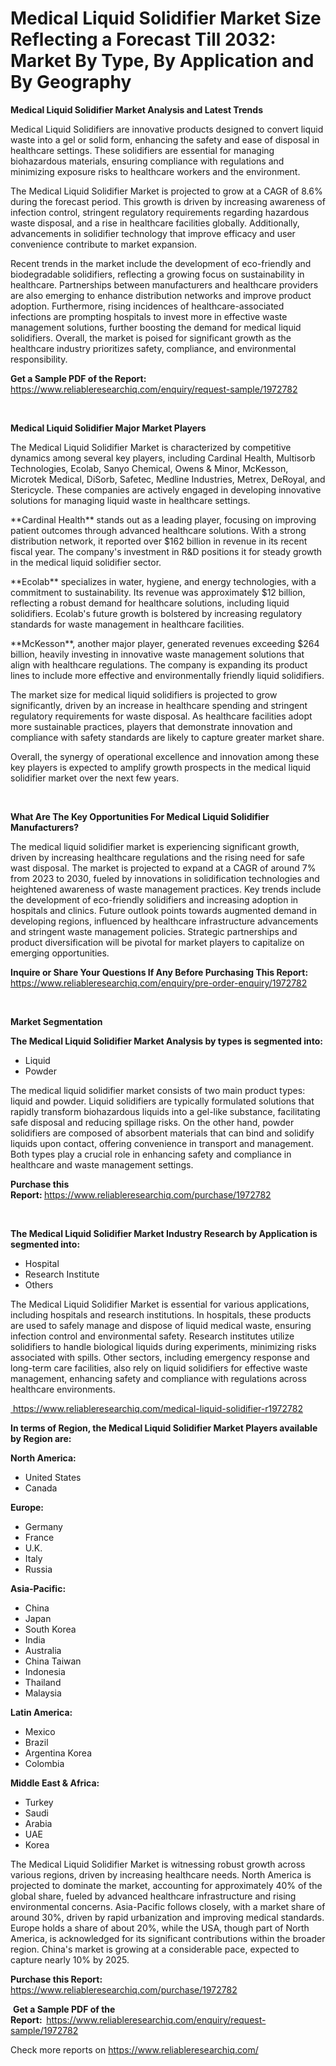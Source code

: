 <p><h1>Medical Liquid Solidifier Market Size Reflecting a Forecast Till 2032: Market By Type, By Application and By Geography</h1></p><p><strong>Medical Liquid Solidifier Market Analysis and Latest Trends</strong></p>
<p><p>Medical Liquid Solidifiers are innovative products designed to convert liquid waste into a gel or solid form, enhancing the safety and ease of disposal in healthcare settings. These solidifiers are essential for managing biohazardous materials, ensuring compliance with regulations and minimizing exposure risks to healthcare workers and the environment.</p><p>The Medical Liquid Solidifier Market is projected to grow at a CAGR of 8.6% during the forecast period. This growth is driven by increasing awareness of infection control, stringent regulatory requirements regarding hazardous waste disposal, and a rise in healthcare facilities globally. Additionally, advancements in solidifier technology that improve efficacy and user convenience contribute to market expansion.</p><p>Recent trends in the market include the development of eco-friendly and biodegradable solidifiers, reflecting a growing focus on sustainability in healthcare. Partnerships between manufacturers and healthcare providers are also emerging to enhance distribution networks and improve product adoption. Furthermore, rising incidences of healthcare-associated infections are prompting hospitals to invest more in effective waste management solutions, further boosting the demand for medical liquid solidifiers. Overall, the market is poised for significant growth as the healthcare industry prioritizes safety, compliance, and environmental responsibility.</p></p>
<p><strong>Get a Sample PDF of the Report:&nbsp;</strong> <a href="https://www.reliableresearchiq.com/enquiry/request-sample/1972782?utm_campaign=1837&utm_medium=2&utm_source=Github&utm_content=ia&utm_term=04022025&utm_id=medical-liquid-solidifier">https://www.reliableresearchiq.com/enquiry/request-sample/1972782</a></p>
<p>&nbsp;</p>
<p><strong>Medical Liquid Solidifier Major Market Players</strong></p>
<p><p>The Medical Liquid Solidifier Market is characterized by competitive dynamics among several key players, including Cardinal Health, Multisorb Technologies, Ecolab, Sanyo Chemical, Owens & Minor, McKesson, Microtek Medical, DiSorb, Safetec, Medline Industries, Metrex, DeRoyal, and Stericycle. These companies are actively engaged in developing innovative solutions for managing liquid waste in healthcare settings.</p><p>**Cardinal Health** stands out as a leading player, focusing on improving patient outcomes through advanced healthcare solutions. With a strong distribution network, it reported over $162 billion in revenue in its recent fiscal year. The company's investment in R&D positions it for steady growth in the medical liquid solidifier sector.</p><p>**Ecolab** specializes in water, hygiene, and energy technologies, with a commitment to sustainability. Its revenue was approximately $12 billion, reflecting a robust demand for healthcare solutions, including liquid solidifiers. Ecolab's future growth is bolstered by increasing regulatory standards for waste management in healthcare facilities.</p><p>**McKesson**, another major player, generated revenues exceeding $264 billion, heavily investing in innovative waste management solutions that align with healthcare regulations. The company is expanding its product lines to include more effective and environmentally friendly liquid solidifiers.</p><p>The market size for medical liquid solidifiers is projected to grow significantly, driven by an increase in healthcare spending and stringent regulatory requirements for waste disposal. As healthcare facilities adopt more sustainable practices, players that demonstrate innovation and compliance with safety standards are likely to capture greater market share. </p><p>Overall, the synergy of operational excellence and innovation among these key players is expected to amplify growth prospects in the medical liquid solidifier market over the next few years.</p></p>
<p>&nbsp;</p>
<p><strong>What Are The Key Opportunities For Medical Liquid Solidifier Manufacturers?</strong></p>
<p><p>The medical liquid solidifier market is experiencing significant growth, driven by increasing healthcare regulations and the rising need for safe wast disposal. The market is projected to expand at a CAGR of around 7% from 2023 to 2030, fueled by innovations in solidification technologies and heightened awareness of waste management practices. Key trends include the development of eco-friendly solidifiers and increasing adoption in hospitals and clinics. Future outlook points towards augmented demand in developing regions, influenced by healthcare infrastructure advancements and stringent waste management policies. Strategic partnerships and product diversification will be pivotal for market players to capitalize on emerging opportunities.</p></p>
<p><strong>Inquire or Share Your Questions If Any Before Purchasing This Report:</strong> <a href="https://www.reliableresearchiq.com/enquiry/pre-order-enquiry/1972782?utm_campaign=1837&utm_medium=2&utm_source=Github&utm_content=ia&utm_term=04022025&utm_id=medical-liquid-solidifier">https://www.reliableresearchiq.com/enquiry/pre-order-enquiry/1972782</a></p>
<p>&nbsp;</p>
<p><strong>Market Segmentation</strong></p>
<p><strong>The Medical Liquid Solidifier Market Analysis by types is segmented into:</strong></p>
<p><ul><li>Liquid</li><li>Powder</li></ul></p>
<p><p>The medical liquid solidifier market consists of two main product types: liquid and powder. Liquid solidifiers are typically formulated solutions that rapidly transform biohazardous liquids into a gel-like substance, facilitating safe disposal and reducing spillage risks. On the other hand, powder solidifiers are composed of absorbent materials that can bind and solidify liquids upon contact, offering convenience in transport and management. Both types play a crucial role in enhancing safety and compliance in healthcare and waste management settings.</p></p>
<p><strong>Purchase this Report:&nbsp;</strong><a href="https://www.reliableresearchiq.com/purchase/1972782?utm_campaign=1837&utm_medium=2&utm_source=Github&utm_content=ia&utm_term=04022025&utm_id=medical-liquid-solidifier">https://www.reliableresearchiq.com/purchase/1972782</a></p>
<p>&nbsp;</p>
<p><strong>The Medical Liquid Solidifier Market Industry Research by Application is segmented into:</strong></p>
<p><ul><li>Hospital</li><li>Research Institute</li><li>Others</li></ul></p>
<p><p>The Medical Liquid Solidifier Market is essential for various applications, including hospitals and research institutions. In hospitals, these products are used to safely manage and dispose of liquid medical waste, ensuring infection control and environmental safety. Research institutes utilize solidifiers to handle biological liquids during experiments, minimizing risks associated with spills. Other sectors, including emergency response and long-term care facilities, also rely on liquid solidifiers for effective waste management, enhancing safety and compliance with regulations across healthcare environments.</p></p>
<p><a href="https://www.reliableresearchiq.com/medical-liquid-solidifier-r1972782?utm_campaign=1837&utm_medium=2&utm_source=Github&utm_content=ia&utm_term=04022025&utm_id=medical-liquid-solidifier">&nbsp;https://www.reliableresearchiq.com/medical-liquid-solidifier-r1972782</a></p>
<p><strong>In terms of Region, the Medical Liquid Solidifier Market Players available by Region are:</strong></p>
<p>
    <p> <strong> North America: </strong>
        <ul>
            <li>United States</li>
            <li>Canada</li>
        </ul>
        </p> 
    <p> <strong> Europe: </strong>
        <ul>
            <li>Germany</li>
            <li>France</li>
            <li>U.K.</li>
            <li>Italy</li>
            <li>Russia</li>
        </ul>
        </p> 
    <p> <strong> Asia-Pacific: </strong>
        <ul>
            <li>China</li>
            <li>Japan</li>
            <li>South Korea</li>
            <li>India</li>
            <li>Australia</li>
            <li>China Taiwan</li>
            <li>Indonesia</li>
            <li>Thailand</li>
            <li>Malaysia</li>
        </ul>
        </p> 
    <p> <strong> Latin America: </strong>
        <ul>
            <li>Mexico</li>
            <li>Brazil</li>
            <li>Argentina Korea</li>
            <li>Colombia</li>
        </ul>
        </p> 
    <p> <strong> Middle East & Africa: </strong>
        <ul>
            <li>Turkey</li>
            <li>Saudi</li>
            <li>Arabia</li>
            <li>UAE</li>
            <li>Korea</li>
        </ul>
    </p>
    </p>
<p><p>The Medical Liquid Solidifier Market is witnessing robust growth across various regions, driven by increasing healthcare needs. North America is projected to dominate the market, accounting for approximately 40% of the global share, fueled by advanced healthcare infrastructure and rising environmental concerns. Asia-Pacific follows closely, with a market share of around 30%, driven by rapid urbanization and improving medical standards. Europe holds a share of about 20%, while the USA, though part of North America, is acknowledged for its significant contributions within the broader region. China's market is growing at a considerable pace, expected to capture nearly 10% by 2025.</p></p>
<p><strong>Purchase this Report: </strong><a href="https://www.reliableresearchiq.com/purchase/1972782?utm_campaign=1837&utm_medium=2&utm_source=Github&utm_content=ia&utm_term=04022025&utm_id=medical-liquid-solidifier">https://www.reliableresearchiq.com/purchase/1972782</a></p>
<p>&nbsp;<strong>Get a Sample PDF of the Report:&nbsp;&nbsp;</strong><a href="https://www.reliableresearchiq.com/enquiry/request-sample/1972782?utm_campaign=1837&utm_medium=2&utm_source=Github&utm_content=ia&utm_term=04022025&utm_id=medical-liquid-solidifier">https://www.reliableresearchiq.com/enquiry/request-sample/1972782</a></p>
<p><strong></strong></p>
<p>Check more reports on <a href="https://www.reliableresearchiq.com/?utm_campaign=1837&utm_medium=2&utm_source=Github&utm_content=ia&utm_term=04022025&utm_id=medical-liquid-solidifier">https://www.reliableresearchiq.com/</a></p>